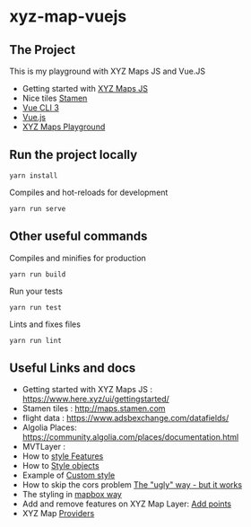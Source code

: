 # xyz-map-vuejs

## The Project

This is my playground with XYZ Maps JS and Vue.JS

* Getting started with [XYZ Maps JS](https://www.here.xyz/ui/gettingstarted/)
*  Nice tiles [Stamen](http://maps.stamen.com)
*  [Vue CLI 3](https://cli.vuejs.org/)
*  [Vue.js](https://vuejs.org/) 
*  [XYZ Maps Playground](https://xyz.api.here.com/maps/latest/playground/index.html)

## Run the project locally
```
yarn install
```
Compiles and hot-reloads for development
```
yarn run serve
```
## Other useful commands
Compiles and minifies for production
```
yarn run build
```
Run your tests
```
yarn run test
```
Lints and fixes files
```
yarn run lint
```

## Useful Links and docs

* Getting started with XYZ Maps JS : https://www.here.xyz/ui/gettingstarted/
* Stamen tiles : http://maps.stamen.com
* flight data :  https://www.adsbexchange.com/datafields/
* Algolia Places: https://community.algolia.com/places/documentation.html
* MVTLayer : 
* How to [style Features](https://xyz.api.here.com/maps/latest/documentation/here.xyz.maps.layers.TileLayer.TileLayerStyle.html)
* How to [Style objects](https://xyz.api.here.com/maps/latest/documentation/here.xyz.maps.layers.TileLayer.Style.html)
* Example of [Custom style](https://xyz.api.here.com/maps/latest/playground/index.html#core_Custom%20Style)
* How to skip the cors problem [The "ugly" way - but it works](https://cors-anywhere.herokuapp.com/)
* The styling in [mapbox way](https://www.mapbox.com/mapbox-gl-js/example/setstyle/)
* Add and remove features on XYZ Map Layer: [Add points](https://xyz.api.here.com/maps/latest/playground/index.html#core_Point%20Add%20and%20Remove)
* XYZ Map [Providers](https://xyz.api.here.com/maps/latest/documentation/here.xyz.maps.providers.html)
